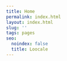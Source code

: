 ```yaml
---
title: Home
permalink: index.html
layout: index.html
slug: ''
tags: pages
seo:
  noindex: false
  title: Loocale
---
```



